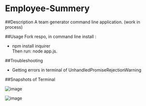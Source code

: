 # Employee-Summery  

##Description 
A team generator command line application.  (work in process)  

##Usage 
Fork respo, in command line install :
- npm install inquirer   
Then run:  node app.js.    

##Troubleshooting 
- Getting errors in terminal of UnhandledPromiseRejectionWarning  

##Snapshots of Terminal  

![image](https://user-images.githubusercontent.com/64391826/88214877-d7d46300-cc28-11ea-9707-cda86d00a0b4.png)


![image](https://user-images.githubusercontent.com/64391826/88221028-d9565900-cc31-11ea-846b-b3aa661f3ee3.png)
